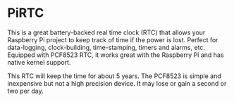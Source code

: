 <!--
---
name: PiRTC 
class: board
type: rtc
formfactor: Custom
manufacturer: Adafruit
description: Add a simple RTC to your Pi
url: https://learn.adafruit.com/adding-a-real-time-clock-to-raspberry-pi/set-up-and-test-i2c
buy: https://www.adafruit.com/products/3386
image: adafruit-pi-rtc.png
pincount: 6
eeprom: no
power:  
  '1':     
ground:
  '6':    
pin:
  '3':
    mode: i2c
  '5':
    mode: i2c
i2c:
  '0x68':
    name: PCF8523
    device: PCF8523 
-->
# PiRTC

This is a great battery-backed real time clock (RTC) that allows your Raspberry Pi project to keep track of time if the power is lost. Perfect for data-logging, clock-building, time-stamping, timers and alarms, etc. Equipped with PCF8523 RTC, it works great with the Raspberry Pi and has native kernel support.

This RTC will keep the time for about 5 years. The PCF8523 is simple and inexpensive but not a high precision device. It may lose or gain a second or two per day.
